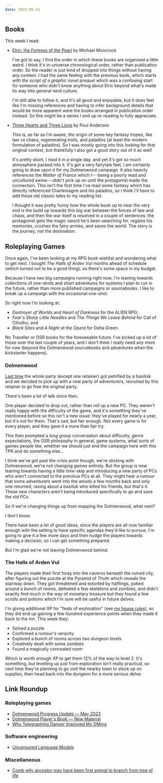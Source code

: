 ```yaml
---
date: 2023-05-21
---
```


## Books

This week I read:

- [Elric: the Fortress of the Pearl][] by Michael Moorcock

  I've got to say, I find the order in which these books are organised a little
  weird.  I think it's in-universe chronological order, rather than publication
  order.  So the reader is just kind of dropped into things without having any
  context.  I had the same feeling with the previous book, which starts with
  *the script of a graphic novel prequel* which was a confusing start for
  someone who didn't know anything about Elric beyond what's made its way into
  general nerd culture.
  
  I'm still able to follow it, and it's all good and enjoyable, but it does feel
  like I'm missing references and having to infer background details that would
  be more apparent were the books arranged in publication order instead.  So
  this might be a series I end up re-reading to fully appreciate.

- [Three Hearts and Three Lions][] by Poul Anderson

  This is, as far as I'm aware, *the* origin of some key fantasy tropes, like
  law vs chaos, regenerating trolls, and paladins (at least the modern
  formulation of paladins).  So I was mostly going into this looking for that
  original context, but thankfully I also got a good story out of it as well!
  
  It's pretty short, I read it in a single day, and yet it's got so much
  atmosphere packed into it.  It's got a very fairytale feel, I am certainly
  going to draw upon it for my Dolmenwood campaign.  It also heavily references
  the *Matter of France* which I---being a poorly read and uncultured
  swine---didn't pick up on until the protagonist made the connection.  This
  isn't the first time I've read some fantasy which has directly referenced
  Charlemagne and his paladins, so I think I'll have to add those old classic
  tales to my reading list.
  
  I thought it was pretty funny how the whole book up to near the very end is
  the build up towards this big war between the forces of law and chaos, and
  then the war itself is resolved in a couple of sentences: the protagonist gets
  the magic sword he's been searching for, regains his memories, crushes the
  fairy armies, and saves the world.  The story is the journey, not the
  destination.

[Elric: the Fortress of the Pearl]: https://en.wikipedia.org/wiki/Elric_of_Melnibon%C3%A9
[Three Hearts and Three Lions]: https://en.wikipedia.org/wiki/Three_Hearts_and_Three_Lions


## Roleplaying Games

Once again, I've been looking at my RPG book wishlist and wondering what to get
next.  I bought *The Halls of Arden Vul* months ahead of schedule (which turned
out to be a good thing), so there's some space in my budget.

Because I have two big campaigns running right now, I'm leaning towards
collections of one-shots and short adventures for systems I plan to run in the
future, rather than more published campaigns or sourcebooks.  I like to break up
a campaign with the occasional one-shot.

So right now I'm looking at:

- *Destroyer of Worlds* and *Heart of Darkness* for the ALIEN RPG;
- *Fear's Sharp Little Needles* and *The Things We Leave Behind* for Call of Cthulhu; and
- *Black Sites* and *A Night at the Opera* for Delta Green.

No Traveller or OSR books for the foreseeable future.  I've picked up a lot of
those over the last couple of years, and I don't think I really need any more
for now (beyond the Dolmenwood sourcebooks and adventures when the kickstarter
happens).

### Dolmenwood

[Last time][] the whole party (except one retainer) got petrified by a basilisk
and we decided to pick up with a *new* party of adventurers, recruited by this
retainer to go free the original party.

There's been a lot of talk since then.

One player decided to drop out, rather than roll up a new PC.  They weren't
really happy with the difficulty of the game, and it's something they've
mentioned before so this isn't a new issue: they've played for nearly a year,
but it's not for them.  That's sad, but fair enough.  Not every game is for
every player, and they gave it a more than fair try.

This then prompted a *long* group conversation about difficulty, genre
expectations, the OSR philosophy in general, game systems, what sorts of games
people like, whether we should just end the campaign here with this TPK and do
something else...

I think we've got past the crisis point though, we're sticking with Dolmenwood,
we're not changing games entirely.  But the group is now leaning towards having
a little time-skip and introducing a new party of PCs who aren't connected to
the previous PCs at all.  They might hear a rumour that some adventurers went
into the woods a few months back and only one returned, raving about a basilisk
who killed his friends, but that's it.  These new characters aren't being
introduced specifically to go and save the old PCs.

So if we're changing things up from mapping the Dolmenwood, what next?

I don't know.

There have been a lot of good ideas, since the players are all now familiar
enough with the setting to have specific agendas they'd like to pursue.  I'm
going to give it a few more days and then nudge the players towards making a
decision, so I can get something prepared.

But I'm glad we're not leaving Dolmenwood behind.

[Last time]: notes/243.html#cartographic-curiosities

### The Halls of Arden Vul

The players made their first foray into the caverns beneath the ruined city,
after figuring out the puzzle at the Pyramid of Thoth which reveals the stairway
down.  They got threatened and extorted by halflings, poked around a bunch of
rooms, defeated a few skeletons and zombies, and didn't exactly find much in the
way of monetary treasure but they found a few scrolls and potions which I'm sure
will be useful in future delves.

I'm giving additional XP for "feats of exploration" (see [my house rules][]), so
they did end up gaining a few hundred experience points when they made it back
to the inn.  This week they:

- Solved a puzzle
- Confirmed a rumour's veracity
- Explored a bunch of rooms across two dungeon levels
- Creatively dealt with some zombies
- Found a magically concealed room

Which is worth enough XP to get them 12% of the way to level 2.  It's something,
but levelling up *just* from exploration isn't really practical, so next time
they're planning to go visit the nearby town to stock up on supplies, then head
back into the dungeon for a more serious delve.

[my house rules]: notes/243/arden-vul-house-rules.pdf


## Link Roundup

### Roleplaying games

- [Dolmenwood Progress Update — May 2023](https://necroticgnome.com/blogs/news/dolmenwood-progress-update-may-2023)
- [Dolmenwood Player's Book — New Material](https://necroticgnome.com/blogs/news/dolmenwood-players-book-new-material)
- [Why Telegraphing Danger Improved My DMing](https://www.youtube.com/watch?v=i4ZrTOexNJk)

### Software engineering

- [Uncensored Language Models](https://erichartford.com/uncensored-models)

### Miscellaneous

- [Comb jelly ancestor may have been first animal to branch from tree of life](https://www.science.org/content/article/comb-jelly-ancestor-may-have-been-first-animal-branch-tree-life)

